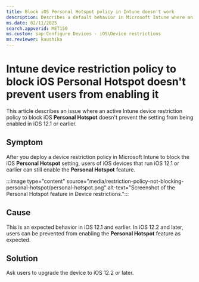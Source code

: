```yaml
---
title: Block iOS Personal Hotspot policy in Intune doesn't work
description: Describes a default behavior in Microsoft Intune where an active device restriction policy to block iOS Personal Hotspot still allows the setting to be enabled.
ms.date: 02/11/2025
search.appverid: MET150
ms.custom: sap:Configure Devices - iOS\Device restrictions
ms.reviewer: kaushika
---
```

# Intune device restriction policy to block iOS Personal Hotspot doesn't prevent users from enabling it

This article describes an issue where an active Intune device restriction policy to block iOS **Personal Hotspot** doesn't prevent the setting from being enabled in iOS 12.1 or earlier.

## Symptom

After you deploy a device restriction policy in Microsoft Intune to block the iOS **Personal Hotspot** setting, users of iOS devices that run iOS 12.1 or earlier can still enable the **Personal Hotspot** feature.

:::image type="content" source="media/restriction-policy-not-blocking-personal-hotspot/personal-hotspot.png" alt-text="Screenshot of the Personal Hotspot feature in Device restrictions.":::

## Cause

This is an expected behavior in iOS 12.1 and earlier. In iOS 12.2 and later, users can be prevented from enabling the **Personal Hotspot** feature as expected.

## Solution

Ask users to upgrade the device to iOS 12.2 or later.
